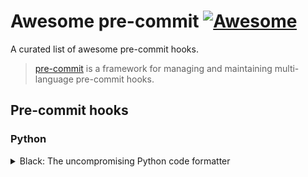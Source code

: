 # Awesome pre-commit [![Awesome](https://awesome.re/badge-flat2.svg)](https://awesome.re)
A curated list of awesome pre-commit hooks.

> [pre-commit](https://pre-commit.com/ ) is a framework for managing and maintaining multi-language pre-commit hooks.

## Pre-commit hooks

### Python
<details>
  <summary>Black: The uncompromising Python code formatter</summary>
  
  #### Github Repository: [black](https://github.com/psf/black)
  #### Example
  ```yaml
  repos:
  - repo: https://github.com/psf/black
    rev: 23.3.0
    hooks:
      - id: black
        # It is recommended to specify the latest version of Python
        # supported by your project here, or alternatively use
        # pre-commit's default_language_version, see
        # https://pre-commit.com/#top_level-default_language_version
        language_version: python3.9
  ```
</details>
